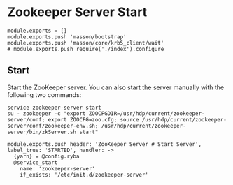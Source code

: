 
# Zookeeper Server Start

    module.exports = []
    module.exports.push 'masson/bootstrap'
    module.exports.push 'masson/core/krb5_client/wait'
    # module.exports.push require('./index').configure

## Start

Start the ZooKeeper server. You can also start the server manually with the
following two commands:

```
service zookeeper-server start
su - zookeeper -c "export ZOOCFGDIR=/usr/hdp/current/zookeeper-server/conf; export ZOOCFG=zoo.cfg; source /usr/hdp/current/zookeeper-server/conf/zookeeper-env.sh; /usr/hdp/current/zookeeper-server/bin/zkServer.sh start"
```

    module.exports.push header: 'ZooKeeper Server # Start Server', label_true: 'STARTED', handler: ->
      {yarn} = @config.ryba
      @service_start
        name: 'zookeeper-server'
        if_exists: '/etc/init.d/zookeeper-server'
